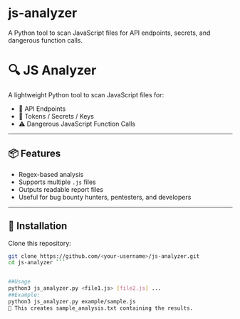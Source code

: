 # js-analyzer
A Python tool to scan JavaScript files for API endpoints, secrets, and dangerous function calls.

# 🔍 JS Analyzer

A lightweight Python tool to scan JavaScript files for:

- 🔗 API Endpoints
- 🔐 Tokens / Secrets / Keys
- ⚠️ Dangerous JavaScript Function Calls

---

## 📦 Features

- Regex-based analysis
- Supports multiple `.js` files
- Outputs readable report files
- Useful for bug bounty hunters, pentesters, and developers

---

## 🚀 Installation

Clone this repository:

```bash
git clone https://github.com/<your-username>/js-analyzer.git
cd js-analyzer ```


##Usage
python3 js_analyzer.py <file1.js> [file2.js] ...
##Example:
python3 js_analyzer.py example/sample.js
📁 This creates sample_analysis.txt containing the results.
